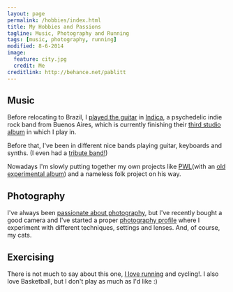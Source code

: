 ```yaml
---
layout: page
permalink: /hobbies/index.html
title: My Hobbies and Passions
tagline: Music, Photography and Running
tags: [music, photography, running]
modified: 8-6-2014
image:
  feature: city.jpg
  credit: Me
creditlink: http://behance.net/pablitt
---
```

## Music

Before relocating to Brazil, I <a href="http://www.youtube.com/watch?v=PFAR_xIx7rk" target="_blank" markdown="0">played the guitar</a> in <a markdown="0" href="http://indicaoficial.bandcamp.com/" target="_blank">Indica</a>, a psychedelic indie rock band from Buenos Aires, which is currently finishing their <a markdown="0" target="_blank" href="http://www.youtube.com/watch?v=6wnjNq6JovY">third studio album</a> in which I play in. 

Before that, I've been in different nice bands playing guitar, keyboards and synths. (I even had a <a markdown="0" href="http://www.youtube.com/watch?v=yiqSuhgMTuE" target="_blank">tribute band!</a>)

Nowadays I'm slowly putting together my own projects like <a href="https://soundcloud.com/pwlmusic" target="_blank" markdown="0">PWL</a>(with an <a markdown="0" target="_blank" href="http://pablofabregat.bandcamp.com/">old experimental album</a>) and a nameless folk project on his way.

## Photography

I've always been <a markdown="0" href="http://pfabregat.deviantart.com/gallery/" target="_blank">passionate about photography</a>, but I've recently bought a good camera and I've started a proper <a markdown="0" href="http://behance.net/pablitt/" target="_blank">photography profile</a> where I experiment with different techniques, settings and lenses. And, of course, my cats.

## Exercising

There is not much to say about this one, <a target="_blank" markdown="0" href="http://runkeeper.com/user/pablitt/profile">I love running</a> and cycling!. I also love Basketball, but I don't play as much as I'd like :)
